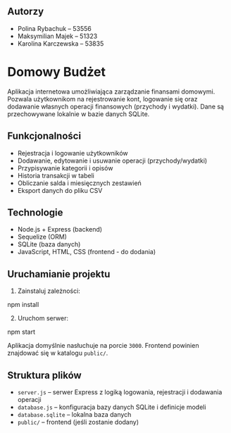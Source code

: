 ## Autorzy

- Polina Rybachuk – 53556
- Maksymilian Majek – 51323
- Karolina Karczewska – 53835

# Domowy Budżet

Aplikacja internetowa umożliwiająca zarządzanie finansami domowymi. Pozwala użytkownikom na rejestrowanie kont, logowanie się oraz dodawanie własnych operacji finansowych (przychody i wydatki). Dane są przechowywane lokalnie w bazie danych SQLite.

## Funkcjonalności

- Rejestracja i logowanie użytkowników
- Dodawanie, edytowanie i usuwanie operacji (przychody/wydatki)
- Przypisywanie kategorii i opisów
- Historia transakcji w tabeli
- Obliczanie salda i miesięcznych zestawień
- Eksport danych do pliku CSV

## Technologie

- Node.js + Express (backend)
- Sequelize (ORM)
- SQLite (baza danych)
- JavaScript, HTML, CSS (frontend - do dodania)

## Uruchamianie projektu

1. Zainstaluj zależności:

npm install

2. Uruchom serwer:

npm start

Aplikacja domyślnie nasłuchuje na porcie `3000`. Frontend powinien znajdować się w katalogu `public/`.

## Struktura plików

- `server.js` – serwer Express z logiką logowania, rejestracji i dodawania operacji
- `database.js` – konfiguracja bazy danych SQLite i definicje modeli
- `database.sqlite` – lokalna baza danych
- `public/` – frontend (jeśli zostanie dodany)
